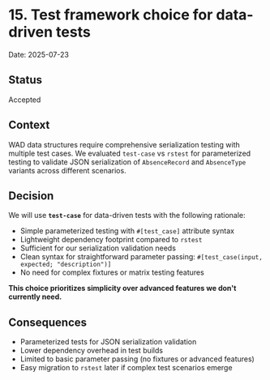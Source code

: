# 15. Test framework choice for data-driven tests

Date: 2025-07-23

## Status

Accepted

## Context

WAD data structures require comprehensive serialization testing with multiple test cases. We evaluated `test-case` vs `rstest` for parameterized testing to validate JSON serialization of `AbsenceRecord` and `AbsenceType` variants across different scenarios.

## Decision

We will use **`test-case`** for data-driven tests with the following rationale:

- Simple parameterized testing with `#[test_case]` attribute syntax
- Lightweight dependency footprint compared to `rstest`
- Sufficient for our serialization validation needs
- Clean syntax for straightforward parameter passing: `#[test_case(input, expected; "description")]`
- No need for complex fixtures or matrix testing features

**This choice prioritizes simplicity over advanced features we don't currently need.**

## Consequences

- Parameterized tests for JSON serialization validation
- Lower dependency overhead in test builds
- Limited to basic parameter passing (no fixtures or advanced features)
- Easy migration to `rstest` later if complex test scenarios emerge